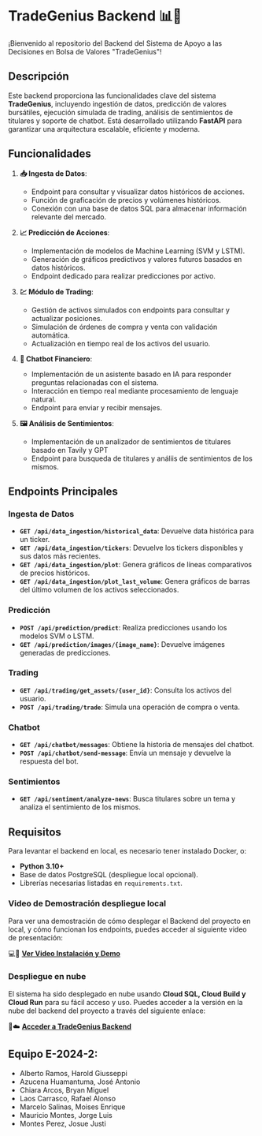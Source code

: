 # TradeGenius Backend 📊🚀

¡Bienvenido al repositorio del Backend del Sistema de Apoyo a las Decisiones en Bolsa de Valores "TradeGenius"!

## Descripción

Este backend proporciona las funcionalidades clave del sistema **TradeGenius**, incluyendo ingestión de datos, predicción de valores bursátiles, ejecución simulada de trading, análisis de sentimientos de titulares y soporte de chatbot. Está desarrollado utilizando **FastAPI** para garantizar una arquitectura escalable, eficiente y moderna.


## Funcionalidades

1. **📥 Ingesta de Datos**:
   - Endpoint para consultar y visualizar datos históricos de acciones.
   - Función de graficación de precios y volúmenes históricos.
   - Conexión con una base de datos SQL para almacenar información relevante del mercado.

2. **📈 Predicción de Acciones**:
   - Implementación de modelos de Machine Learning (SVM y LSTM).
   - Generación de gráficos predictivos y valores futuros basados en datos históricos.
   - Endpoint dedicado para realizar predicciones por activo.

3. **💹 Módulo de Trading**:
   - Gestión de activos simulados con endpoints para consultar y actualizar posiciones.
   - Simulación de órdenes de compra y venta con validación automática.
   - Actualización en tiempo real de los activos del usuario.

4. **🤖 Chatbot Financiero**:
   - Implementación de un asistente basado en IA para responder preguntas relacionadas con el sistema.
   - Interacción en tiempo real mediante procesamiento de lenguaje natural.
   - Endpoint para enviar y recibir mensajes.

5. **🖼 Análisis de Sentimientos**:
   - Implementación de un analizador de sentimientos de titulares basado en Tavily y GPT
   - Endpoint para busqueda de titulares y análiis de sentimientos de los mismos.


## Endpoints Principales

### Ingesta de Datos
- **`GET /api/data_ingestion/historical_data`**: Devuelve data histórica para un ticker.
- **`GET /api/data_ingestion/tickers`**: Devuelve los tickers disponibles y sus datos más recientes.
- **`GET /api/data_ingestion/plot`**: Genera gráficos de líneas comparativos de precios históricos.
- **`GET /api/data_ingestion/plot_last_volume`**: Genera gráficos de barras del último volumen de los activos seleccionados.

### Predicción
- **`POST /api/prediction/predict`**: Realiza predicciones usando los modelos SVM o LSTM.
- **`GET /api/prediction/images/{image_name}`**: Devuelve imágenes generadas de predicciones.

### Trading
- **`GET /api/trading/get_assets/{user_id}`**: Consulta los activos del usuario.
- **`POST /api/trading/trade`**: Simula una operación de compra o venta.

### Chatbot
- **`GET /api/chatbot/messages`**: Obtiene la historia de mensajes del chatbot.
- **`POST /api/chatbot/send-message`**: Envía un mensaje y devuelve la respuesta del bot.

### Sentimientos
- **`GET /api/sentiment/analyze-news`**: Busca titulares sobre un tema y analiza el sentimiento de los mismos.


## Requisitos
Para levantar el backend en local, es necesario tener instalado Docker, o:
- **Python 3.10+**
- Base de datos PostgreSQL (despliegue local opcional).
- Librerías necesarias listadas en `requirements.txt`.


### Video de Demostración despliegue local
Para ver una demostración de cómo desplegar el Backend del proyecto en local, y cómo funcionan los endpoints, puedes acceder al siguiente video de presentación:

💻💾 [**Ver Video Instalación y Demo**](https://drive.google.com/file/d/1u3qKrwkt8lod_WDkp9LZiJL5cmdq6_IG/view?usp=drive_link)


### Despliegue en nube
El sistema ha sido desplegado en nube usando **Cloud SQL, Cloud Build y Cloud Run** para su fácil acceso y uso. Puedes acceder a la versión en la nube del backend del proyecto a través del siguiente enlace:

🚀☁️ [**Acceder a TradeGenius Backend**](https://tradegeniusbackcloud-registry-194080380757.southamerica-west1.run.app/docs)


## Equipo E-2024-2:

- Alberto Ramos, Harold Giusseppi
- Azucena Huamantuma, José Antonio
- Chiara Arcos, Bryan Miguel
- Laos Carrasco, Rafael Alonso
- Marcelo Salinas, Moises Enrique
- Mauricio Montes, Jorge Luis
- Montes Perez, Josue Justi
